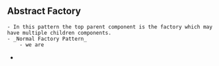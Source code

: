 ## Abstract Factory
	- In this pattern the top parent component is the factory which may have multiple children components.
	- _Normal Factory Pattern_
		- we are
-